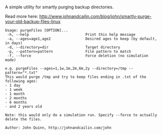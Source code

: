 A simple utility for smartly purging backup directories. 

Read more here: http://www.johnandcailin.com/blog/john/smartly-purge-your-old-backup-files-linux

```
Usage: purgeFiles [OPTION]...
 -h, --help                          Print this help message
 -a, --ages=age1,age2                Desired ages to keep (by default, in days)
 -d, --directory=dir                 Target directory
 -p, --pattern=pattern               File pattern to match
 -f, --force                         Force deletion (no simulation mode)

e.g. purgeFiles --ages=1,1w,1m,2m,6m,2y --directory=/tmp --pattern="*.txt"
This would purge /tmp and try to keep files ending in .txt of the following ages:
- 1 day
- 1 week
- 1 month
- 2 months
- 6 months
- and 2 years old

Note: this would only do a simulation run. Specify --force to actually delete the files. 

Author: John Quinn, http://johnandcailin.com/john
```
